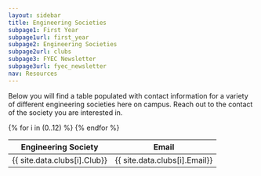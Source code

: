 ```yaml
---
layout: sidebar
title: Engineering Societies
subpage1: First Year
subpage1url: first_year
subpage2: Engineering Societies
subpage2url: clubs
subpage3: FYEC Newsletter
subpage3url: fyec_newsletter
nav: Resources
---
```

<p class="lede"> Below you will find a table populated
with  contact information for a variety of different engineering societies here
on campus. Reach out to the contact of the society you are interested in. </p>
<table>
  <thead>
    <tr>
      <th>Engineering Society</th>
      <th>Email</th>
    </tr>
  </thead>
  <tbody>
    {% for i in (0..12) %}
      <tr>
        <td>{{ site.data.clubs[i].Club}}</td>
        <td>{{ site.data.clubs[i].Email}}</td>
      </tr>
    {% endfor %}
  </tbody>
</table>
